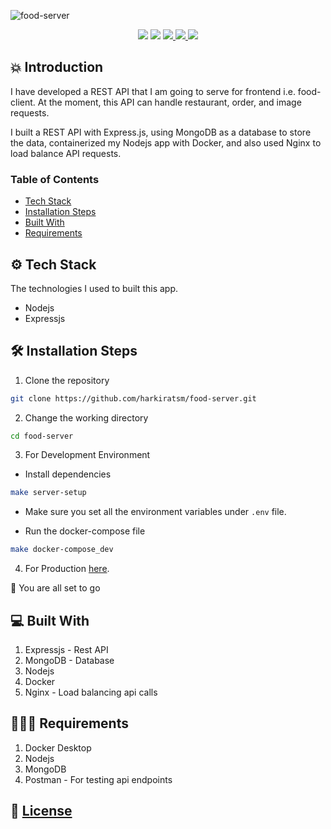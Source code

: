 ![food-server](https://socialify.git.ci/harkiratsm/food-server/image?description=1&language=1&name=1&owner=1&pattern=Brick%20Wall&theme=Light)
<p align="center">
  <img src="https://img.shields.io/github/license/harkiratsm/food-server" />
  <img src="https://img.shields.io/badge/Author-harkiratsm-orange" />
  <a href="https://hub.docker.com/repository/docker/harkiratsm/food-server">
    <img src="https://img.shields.io/docker/pulls/harkiratsm/food-server.svg" />
  </a>
  <a href="https://github.com/harkiratsm/food-server/blob/main/LEARNING.md">
    <img src="https://img.shields.io/badge/-Learning.md-brightgreen"/>
  </a>
  <a href="https://github.com/harkiratsm/food-server/blob/main/Faq.md">
    <img src="https://img.shields.io/badge/-FAQ.md-blue">
  </a>
  
</p>
  

## 💥 Introduction

I have developed a REST API that I am going to serve for frontend i.e. food-client. At the moment, this API can handle restaurant, order, and image requests.

I built a REST API with Express.js, using MongoDB as a database to store the data, containerized my Nodejs app with Docker, and also used Nginx to load balance API requests.


### Table of Contents

- [Tech Stack](#tech-stack)
- [Installation Steps](#install-step)
- [Built With](#built-with)
- [Requirements](#requires)



<a id="tech-stack"></a>

## ⚙️ Tech Stack

The technologies I used to built this app.

- Nodejs
- Expressjs

<a id="install-step"></a>

## 🛠️ Installation Steps

1. Clone the repository

```bash
git clone https://github.com/harkiratsm/food-server.git
```

2. Change the working directory

```bash
cd food-server
```
3. For Development Environment 
  - Install dependencies

  ```bash
  make server-setup
  ```
  - Make sure you set all the environment variables under ```.env``` file.

  - Run the docker-compose file 

  ```bash
  make docker-compose_dev
  ``` 

4. For Production [here](https://github.com/harkiratsm/food-server/blob/main/LEARNING.md#prod).

🚀 You are all set to go

<a id="built-with"></a>

## 💻 Built With

1. Expressjs - Rest API
2. MongoDB - Database
3. Nodejs
4. Docker 
5. Nginx - Load balancing api calls

<a id="requires"></a>

## 🙋🏻‍♂️ Requirements 

1. Docker Desktop
2. Nodejs 
3. MongoDB
4. Postman - For testing api endpoints 

## 📖 [License](https://github.com/harkiratsm/food-server/blob/main/License)

